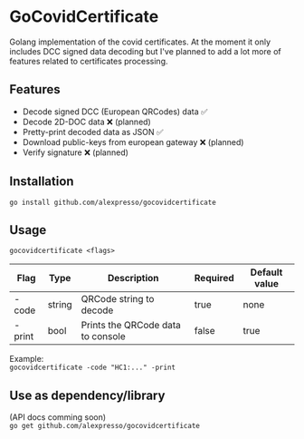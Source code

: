 # GoCovidCertificate

Golang implementation of the covid certificates. At the moment it only includes DCC signed data decoding but I've planned to add a lot more of features related to certificates processing.

## Features
- Decode signed DCC (European QRCodes) data ✅
- Decode 2D-DOC data ❌ (planned)
- Pretty-print decoded data as JSON ✅
- Download public-keys from european gateway ❌ (planned)
- Verify signature ❌ (planned)

## Installation
`go install github.com/alexpresso/gocovidcertificate`

## Usage
`gocovidcertificate <flags>`

| Flag   | Type   | Description              | Required | Default value |
| ------ | ------ | ------------------------ | -------- | ------------- |
| -code  | string | QRCode string to decode  | true     | none          |
| -print | bool   | Prints the QRCode data to console | false | true    |

Example:  
`gocovidcertificate -code "HC1:..." -print`

## Use as dependency/library
(API docs comming soon)  
`go get github.com/alexpresso/gocovidcertificate`
